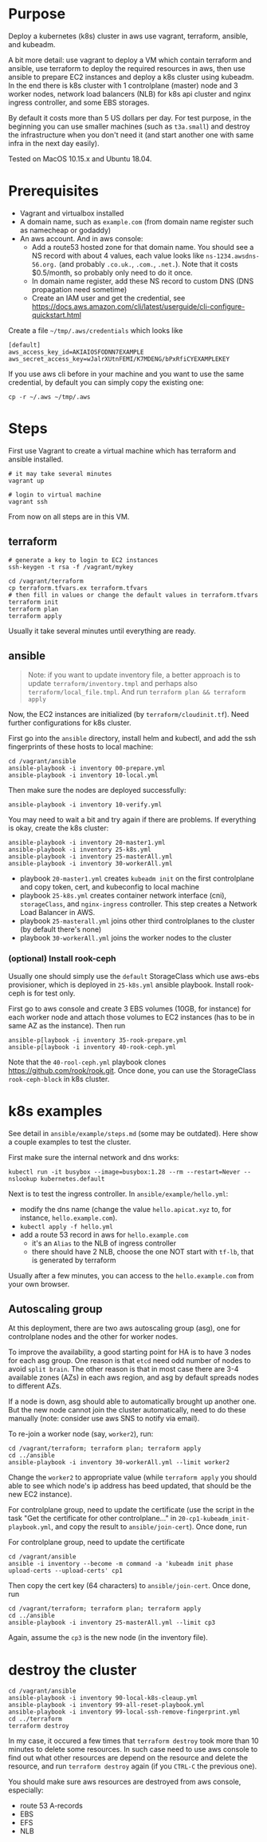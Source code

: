 # Purpose
Deploy a kubernetes (k8s) cluster in aws use vagrant, terraform, ansible, and kubeadm.

A bit more detail: use vagrant to deploy a VM which contain terraform and ansible, use
terraform to deploy the required resources in aws, then use ansible to prepare EC2
instances and deploy a k8s cluster using kubeadm. In the end there is k8s cluster with 1
controlplane (master) node and 3 worker nodes, network load balancers (NLB) for k8s api
cluster and nginx ingress controller, and some EBS storages.

By default it costs more than 5 US dollars per day. For test purpose, in the beginning you
can use smaller machines (such as `t3a.small`) and destroy the infrastructure when you
don't need it (and start another one with same infra in the next day easily).

Tested on MacOS 10.15.x and Ubuntu 18.04.

# Prerequisites
* Vagrant and virtualbox installed
* A domain name, such as `example.com` (from domain name register such as namecheap or godaddy)
* An aws account. And in aws console:
  - Add a route53 hosted zone for that domain name. You should see a NS record with about 
    4 values, each value looks like `ns-1234.awsdns-56.org.` (and probably `.co.uk.`, `.com.`, 
    `.net.`). Note that it costs $0.5/month, so probably only need to do it once.
  - In domain name register, add these NS record to custom DNS (DNS propagation need sometime)
  - Create an IAM user and get the credential, see https://docs.aws.amazon.com/cli/latest/userguide/cli-configure-quickstart.html

Create a file `~/tmp/.aws/credentials` which looks like
```
[default]
aws_access_key_id=AKIAIOSFODNN7EXAMPLE
aws_secret_access_key=wJalrXUtnFEMI/K7MDENG/bPxRfiCYEXAMPLEKEY
```

If you use aws cli before in your machine and you want to use the same credential, by
default you can simply copy the existing one: 
```
cp -r ~/.aws ~/tmp/.aws
```


# Steps
First use Vagrant to create a virtual machine which has terraform and ansible installed.

```
# it may take several minutes
vagrant up

# login to virtual machine
vagrant ssh
```

From now on all steps are in this VM.

## terraform
```
# generate a key to login to EC2 instances
ssh-keygen -t rsa -f /vagrant/mykey

cd /vagrant/terraform
cp terraform.tfvars.ex terraform.tfvars
# then fill in values or change the default values in terraform.tfvars
terraform init
terraform plan
terraform apply
```
Usually it take several minutes until everything are ready.

## ansible
> Note: if you want to update inventory file, a better approach is to update `terraform/inventory.tmpl`
> and perhaps also `terraform/local_file.tmpl`. And run `terraform plan && terraform apply`

Now, the EC2 instances are initialized (by `terraform/cloudinit.tf`).
Need further configurations for k8s cluster.

First go into the `ansible` directory, install helm and kubectl, and add the ssh
fingerprints of these hosts to local machine:
```
cd /vagrant/ansible
ansible-playbook -i inventory 00-prepare.yml
ansible-playbook -i inventory 10-local.yml
```

Then make sure the nodes are deployed successfully:
```
ansible-playbook -i inventory 10-verify.yml
```

You may need to wait a bit and try again if there are problems. If everything is okay,
create the k8s cluster:
```
ansible-playbook -i inventory 20-master1.yml
ansible-playbook -i inventory 25-k8s.yml
ansible-playbook -i inventory 25-masterAll.yml
ansible-playbook -i inventory 30-workerAll.yml
```

* playbook `20-master1.yml` creates `kubeadm init` on the first controlplane and copy
  token, cert, and kubeconfig to local machine
* playbook `25-k8s.yml` creates container network interface (cni), `storageClass`, and
  `nginx-ingress` controller. This step creates a Network Load Balancer in AWS.
* playbook `25-masterall.yml` joins other third controlplanes to the cluster (by default
  there's none)
* playbook `30-workerAll.yml` joins the worker nodes to the cluster

### (optional) Install rook-ceph
Usually one should simply use the `default` StorageClass which use aws-ebs provisioner,
which is deployed in `25-k8s.yml` ansible playbook. Install rook-ceph is for test only.

First go to aws console and create 3 EBS volumes (10GB, for instance) for each worker node
and attach those volumes to EC2 instances (has to be in same AZ as the instance). Then run
```
ansible-p[laybook -i inventory 35-rook-prepare.yml
ansible-p[laybook -i inventory 40-rook-ceph.yml
```
Note that the `40-rool-ceph.yml` playbook clones https://github.com/rook/rook.git.
Once done, you can use the StorageClass `rook-ceph-block` in k8s cluster.

# k8s examples
See detail in `ansible/example/steps.md` (some may be outdated).
Here show a couple examples to test the cluster.

First make sure the internal network and dns works:
```
kubectl run -it busybox --image=busybox:1.28 --rm --restart=Never -- nslookup kubernetes.default
```

Next is to test the ingress controller. In `ansible/example/hello.yml`:
* modify the dns name (change the value `hello.apicat.xyz` to, for instance, `hello.example.com`).
* `kubectl apply -f hello.yml`
* add a route 53 record in aws for `hello.example.com`
  - it's an `Alias` to the NLB of ingress controller
  - there should have 2 NLB, choose the one NOT start with `tf-lb`, that is generated by terraform

Usually after a few minutes, you can access to the `hello.example.com` from your own browser.

## Autoscaling group
At this deployment, there are two aws autoscaling group (asg), one for controlplane nodes
and the other for worker nodes.

To improve the availability, a good starting point for HA is to have 3 nodes for each asg
group. One reason is that `etcd` need odd number of nodes to avoid `split brain`. The
other reason is that in most case there are 3-4 available zones (AZs) in each aws region,
and asg by default spreads nodes to different AZs.

If a node is down, asg should able to automatically brought up another one.  But the new
node cannot join the cluster automatically, need to do these manually (note: consider use
aws SNS to notify via email).

To re-join a worker node (say, `worker2`), run:
```
cd /vagrant/terraform; terraform plan; terraform apply
cd ../ansible
ansible-playbook -i inventory 30-workerAll.yml --limit worker2
```
Change the `worker2` to appropriate value (while `terraform apply` you should able to see
which node's ip address has beed updated, that should be the new EC2 instance).

For controlplane group, need to update the certificate (use the script in the task "Get
the certificate for other controlplane..." in `20-cp1-kubeadm_init-playbook.yml`, and copy
the result to `ansible/join-cert`). Once done, run

For controlplane group, need to update the certificate
```
cd /vagrant/ansible
ansible -i inventory --become -m command -a 'kubeadm init phase upload-certs --upload-certs' cp1
```
Then copy the cert key (64 characters) to `ansible/join-cert`.
Once done, run
```
cd /vagrant/terraform; terraform plan; terraform apply
cd ../ansible
ansible-playbook -i inventory 25-masterAll.yml --limit cp3
```
Again, assume the `cp3` is the new node (in the inventory file).


# destroy the cluster
```
cd /vagrant/ansible
ansible-playbook -i inventory 90-local-k8s-cleaup.yml
ansible-playbook -i inventory 99-all-reset-playbook.yml
ansible-playbook -i inventory 99-local-ssh-remove-fingerprint.yml
cd ../terraform
terraform destroy
```

In my case, it occured a few times that `terraform destroy` took more than 10 minutes to
delete some resources. In such case need to use aws console to find out what other
resources are depend on the resource and delete the resource, and run `terraform destroy`
again (if you `CTRL-C` the previous one).

You should make sure aws resources are destroyed from aws console, especially:
* route 53 A-records
* EBS
* EFS
* NLB

